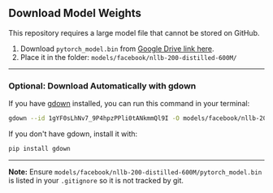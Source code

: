 ## Download Model Weights

This repository requires a large model file that cannot be stored on GitHub.

1. Download `pytorch_model.bin` from [Google Drive link here](https://drive.google.com/file/d/1gYF0sLhNv7_9P4hpzPPli0tANkmmQl9I/view?usp=sharing).
2. Place it in the folder: `models/facebook/nllb-200-distilled-600M/`

---

### Optional: Download Automatically with gdown

If you have [gdown](https://github.com/wkentaro/gdown) installed, you can run this command in your terminal:

```sh
gdown --id 1gYF0sLhNv7_9P4hpzPPli0tANkmmQl9I -O models/facebook/nllb-200-distilled-600M/pytorch_model.bin
```

If you don't have gdown, install it with:

```sh
pip install gdown
```

---

**Note:** Ensure `models/facebook/nllb-200-distilled-600M/pytorch_model.bin` is listed in your `.gitignore` so it is not tracked by git.